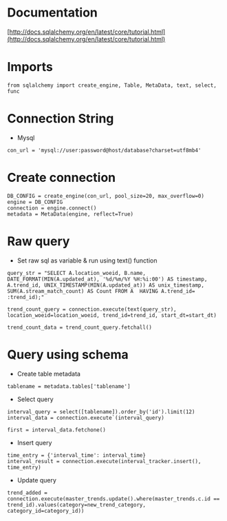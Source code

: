 # Documentation
[http://docs.sqlalchemy.org/en/latest/core/tutorial.html](http://docs.sqlalchemy.org/en/latest/core/tutorial.html)

# Imports
```
from sqlalchemy import create_engine, Table, MetaData, text, select, func
```
# Connection String
- Mysql
```
con_url = 'mysql://user:password@host/database?charset=utf8mb4'
```
# Create connection
```
DB_CONFIG = create_engine(con_url, pool_size=20, max_overflow=0)       
engine = DB_CONFIG
connection = engine.connect()
metadata = MetaData(engine, reflect=True)
```
# Raw query
- Set raw sql as variable & run using text() function
```
query_str = "SELECT A.location_woeid, B.name,  DATE_FORMAT(MIN(A.updated_at), '%d/%m/%Y %H:%i:00') AS timestamp, A.trend_id, UNIX_TIMESTAMP(MIN(A.updated_at)) AS unix_timestamp, SUM(A.stream_match_count) AS Count FROM A  HAVING A.trend_id= :trend_id);"

trend_count_query = connection.execute(text(query_str), location_woeid=location_woeid, trend_id=trend_id, start_dt=start_dt)

trend_count_data = trend_count_query.fetchall()
```
# Query using schema
- Create table metadata
```
tablename = metadata.tables['tablename']
```
- Select query
```
interval_query = select([tablename]).order_by('id').limit(12)
interval_data = connection.execute`(interval_query)

first = interval_data.fetchone()
````
- Insert query
```
time_entry = {'interval_time': interval_time}
interval_result = connection.execute(interval_tracker.insert(), time_entry)
```
- Update query
```
trend_added = connection.execute(master_trends.update().where(master_trends.c.id == trend_id).values(category=new_trend_category, category_id=category_id))      
```